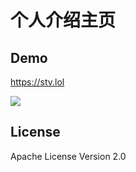 # 个人介绍主页

## Demo

https://stv.lol

![](https://cdn.statically.io/gh/stvlynn/cloudimg@master/blog/2310/image.5v07wgiqks00.webp)

## License

Apache License Version 2.0